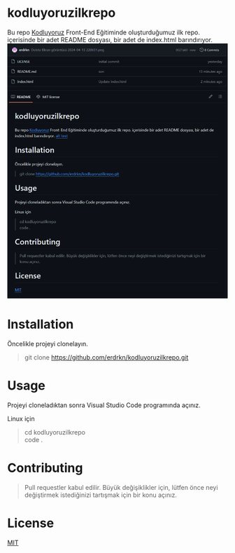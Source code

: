 # kodluyoruzilkrepo
Bu repo [Kodluyoruz](https://www.kodluyoruz.org/) Front-End Eğitiminde oluşturduğumuz ilk repo. içerisinde bir adet README dosyası, bir adet de index.html barındırıyor.
![alt text](<Ekran görüntüsü 2024-04-13 222158.png>)

# Installation
Öncelikle projeyi clonelayın.
>git clone https://github.com/erdrkn/kodluyoruzilkrepo.git

# Usage
Projeyi cloneladıktan sonra Visual Studio Code programında açınız.

Linux için

>cd kodluyoruzilkrepo                                        
 code .

# Contributing
>Pull requestler kabul edilir. Büyük değişiklikler için, lütfen önce neyi değiştirmek istediğinizi tartışmak için bir konu açınız.

# License

[MIT](https://choosealicense.com/licenses/mit/)